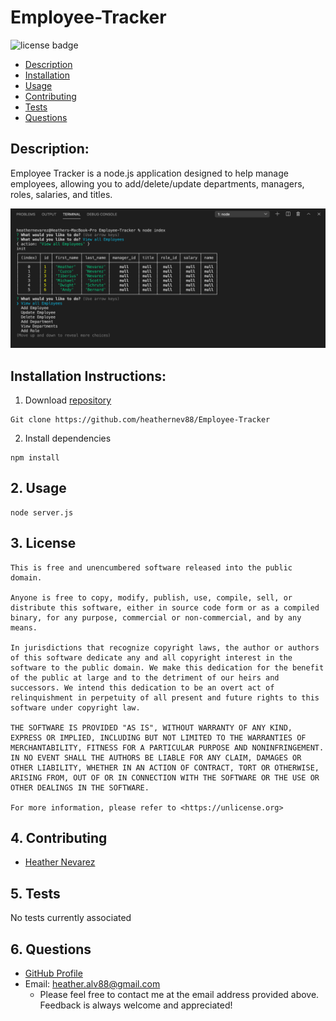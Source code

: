 # Employee-Tracker

![license badge](
      https://img.shields.io/badge/license-Unlicense-blue
      )
  
  * [Description](#description)
  * [Installation](#installation)
  * [Usage](#usage)
  * [Contributing](#contributing)
  * [Tests](#tests)
  * [Questions](#questions)
  
  
## Description:
  Employee Tracker is a node.js application designed to help manage employees, allowing you to add/delete/update departments, managers, roles, salaries, and titles.

  ![screenshot](employee-tracker-screenshot.png)

  ## Installation Instructions:
  
  1. Download [repository](https://github.com/heathernev88/employee-tracker)

	Git clone https://github.com/heathernev88/Employee-Tracker
  2. Install dependencies

	npm install


## 2. Usage

	node server.js
  

## 3. License

	This is free and unencumbered software released into the public domain.

    Anyone is free to copy, modify, publish, use, compile, sell, or
    distribute this software, either in source code form or as a compiled
    binary, for any purpose, commercial or non-commercial, and by any
    means.

    In jurisdictions that recognize copyright laws, the author or authors
    of this software dedicate any and all copyright interest in the
    software to the public domain. We make this dedication for the benefit
    of the public at large and to the detriment of our heirs and
    successors. We intend this dedication to be an overt act of
    relinquishment in perpetuity of all present and future rights to this
    software under copyright law.

    THE SOFTWARE IS PROVIDED "AS IS", WITHOUT WARRANTY OF ANY KIND,
    EXPRESS OR IMPLIED, INCLUDING BUT NOT LIMITED TO THE WARRANTIES OF
    MERCHANTABILITY, FITNESS FOR A PARTICULAR PURPOSE AND NONINFRINGEMENT.
    IN NO EVENT SHALL THE AUTHORS BE LIABLE FOR ANY CLAIM, DAMAGES OR
    OTHER LIABILITY, WHETHER IN AN ACTION OF CONTRACT, TORT OR OTHERWISE,
    ARISING FROM, OUT OF OR IN CONNECTION WITH THE SOFTWARE OR THE USE OR
    OTHER DEALINGS IN THE SOFTWARE.

    For more information, please refer to <https://unlicense.org>


## 4. Contributing

  + [Heather Nevarez](https://github.com/heathernev88)


## 5. Tests

  No tests currently associated


## 6. Questions

  + [GitHub Profile](https://github.com/heathernev88)
  + Email: heather.alv88@gmail.com  
    + Please feel free to contact me at the email address provided above. Feedback is always welcome and appreciated!
